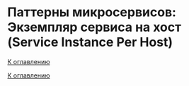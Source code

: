 # Паттерны микросервисов: Экземпляр сервиса на хост (Service Instance Per Host)

<!--

-->

[К оглавлению](../../README.md)



[К оглавлению](../../README.md)
